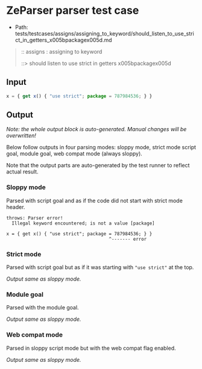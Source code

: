# ZeParser parser test case

- Path: tests/testcases/assigns/assigning_to_keyword/should_listen_to_use_strict_in_getters_x005bpackagex005d.md

> :: assigns : assigning to keyword
>
> ::> should listen to use strict in getters x005bpackagex005d

## Input

`````js
x = { get x() { "use strict"; package = 787984536; } }
`````

## Output

_Note: the whole output block is auto-generated. Manual changes will be overwritten!_

Below follow outputs in four parsing modes: sloppy mode, strict mode script goal, module goal, web compat mode (always sloppy).

Note that the output parts are auto-generated by the test runner to reflect actual result.

### Sloppy mode

Parsed with script goal and as if the code did not start with strict mode header.

`````
throws: Parser error!
  Illegal keyword encountered; is not a value [package]

x = { get x() { "use strict"; package = 787984536; } }
                                      ^------- error
`````

### Strict mode

Parsed with script goal but as if it was starting with `"use strict"` at the top.

_Output same as sloppy mode._

### Module goal

Parsed with the module goal.

_Output same as sloppy mode._

### Web compat mode

Parsed in sloppy script mode but with the web compat flag enabled.

_Output same as sloppy mode._
